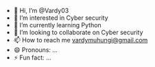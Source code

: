- 👋 Hi, I’m @Vardy03
- 👀 I’m interested in Cyber security
- 🌱 I’m currently learning Python
- 💞️ I’m looking to collaborate on Cyber security
- 📫 How to reach me vardymuhungi@gmail.com
- 😄 Pronouns: ...
- ⚡ Fun fact: ...

<!---
Vardy03/Vardy03 is a ✨ special ✨ repository because its `README.md` (this file) appears on your GitHub profile.
You can click the Preview link to take a look at your changes.
--->
